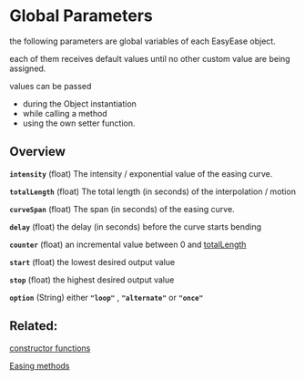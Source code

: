# Global Parameters

the following parameters are global variables of each EasyEase object.

each of them receives default values until no other custom value are being assigned.

values can be passed
- during the Object instantiation
- while calling a method
- using the own setter function.




## Overview

**```intensity```** (float) The intensity / exponential value of the easing curve.

**```totalLength```** (float) The  total length (in seconds) of the interpolation / motion

**```curveSpan```** (float) The span (in seconds) of the easing curve.

**```delay```** (float) the delay (in seconds) before the curve starts bending

**```counter```** (float)  an incremental value between 0 and [totalLength](./totalLength.md)

**```start```** (float) the lowest desired output value

**```stop```** (float) the highest desired output value

**```option```** (String)  either **```"loop"```** , **```"alternate"```** or **```"once"```**




## Related:

[constructor functions](./constructors.md)

[Easing methods](./methods.md)